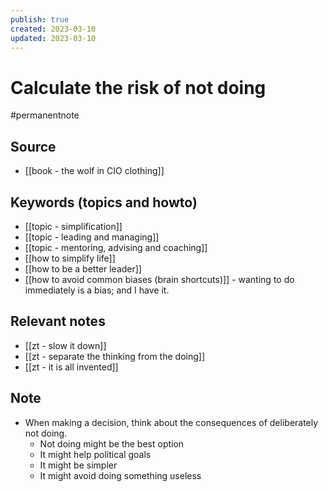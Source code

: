 ```yaml
---
publish: true
created: 2023-03-10
updated: 2023-03-10
---
```


# Calculate the risk of not doing

#permanentnote

## Source
- [[book - the wolf in CIO clothing]]

## Keywords (topics and howto)
- [[topic - simplification]]
- [[topic - leading and managing]]
- [[topic - mentoring, advising and coaching]]
- [[how to simplify life]]
- [[how to be a better leader]]
- [[how to avoid common biases (brain shortcuts)]] - wanting to do immediately is a bias; and I have it.

## Relevant notes
- [[zt - slow it down]]
- [[zt - separate the thinking from the doing]]
- [[zt - it is all invented]]

## Note
- When making a decision, think about the consequences of deliberately not doing.
	- Not doing might be the best option
	- It might help political goals
	- It might be simpler
	- It might avoid doing something useless